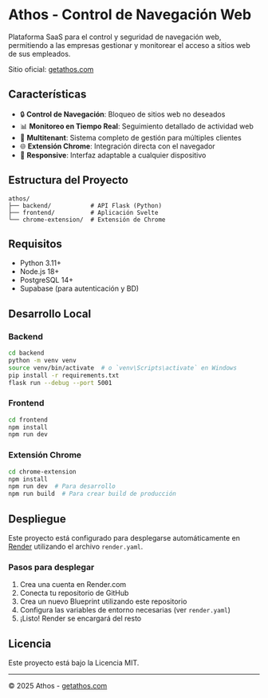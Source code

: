 # Athos - Control de Navegación Web

Plataforma SaaS para el control y seguridad de navegación web, permitiendo a las empresas gestionar y monitorear el acceso a sitios web de sus empleados.

Sitio oficial: [getathos.com](https://getathos.com)

## Características

- 🔒 **Control de Navegación**: Bloqueo de sitios web no deseados
- 📊 **Monitoreo en Tiempo Real**: Seguimiento detallado de actividad web
- 👥 **Multitenant**: Sistema completo de gestión para múltiples clientes
- 🌐 **Extensión Chrome**: Integración directa con el navegador
- 📱 **Responsive**: Interfaz adaptable a cualquier dispositivo

## Estructura del Proyecto

```
athos/
├── backend/           # API Flask (Python)
├── frontend/          # Aplicación Svelte
└── chrome-extension/  # Extensión de Chrome
```

## Requisitos

- Python 3.11+
- Node.js 18+
- PostgreSQL 14+
- Supabase (para autenticación y BD)

## Desarrollo Local

### Backend
```bash
cd backend
python -m venv venv
source venv/bin/activate  # o `venv\Scripts\activate` en Windows
pip install -r requirements.txt
flask run --debug --port 5001
```

### Frontend
```bash
cd frontend
npm install
npm run dev
```

### Extensión Chrome
```bash
cd chrome-extension
npm install
npm run dev  # Para desarrollo
npm run build  # Para crear build de producción
```

## Despliegue

Este proyecto está configurado para desplegarse automáticamente en [Render](https://render.com) utilizando el archivo `render.yaml`.

### Pasos para desplegar

1. Crea una cuenta en Render.com
2. Conecta tu repositorio de GitHub
3. Crea un nuevo Blueprint utilizando este repositorio
4. Configura las variables de entorno necesarias (ver `render.yaml`)
5. ¡Listo! Render se encargará del resto

## Licencia

Este proyecto está bajo la Licencia MIT.

---

© 2025 Athos - [getathos.com](https://getathos.com)